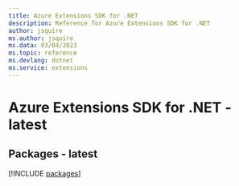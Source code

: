 ```yaml
---
title: Azure Extensions SDK for .NET
description: Reference for Azure Extensions SDK for .NET
author: jsquire
ms.author: jsquire
ms.data: 03/04/2023
ms.topic: reference
ms.devlang: dotnet
ms.service: extensions
---
```

# Azure Extensions SDK for .NET - latest
## Packages - latest
[!INCLUDE [packages](extensions-index.md)]
